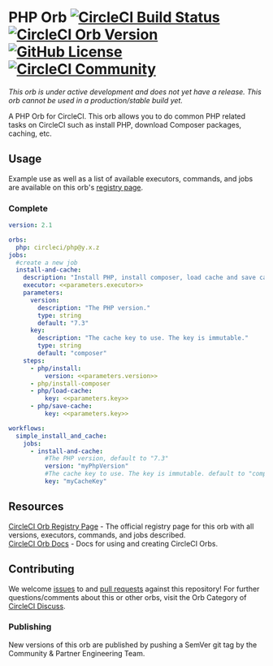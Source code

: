 # PHP Orb [![CircleCI Build Status](https://circleci.com/gh/CircleCI-Public/php-orb.svg?style=shield "CircleCI Build Status")](https://circleci.com/gh/CircleCI-Public/php-orb) [![CircleCI Orb Version](https://img.shields.io/badge/endpoint.svg?url=https://badges.circleci.io/orb/circleci/php)][reg-page] [![GitHub License](https://img.shields.io/badge/license-MIT-lightgrey.svg)](https://github.com/CircleCI-Public/php-orb/blob/master/LICENSE) [![CircleCI Community](https://img.shields.io/badge/community-CircleCI%20Discuss-343434.svg)](https://discuss.circleci.com/c/ecosystem/orbs)

*This orb is under active development and does not yet have a release. This orb 
cannot be used in a production/stable build yet.*

A PHP Orb for CircleCI.
This orb allows you to do common PHP related tasks on CircleCI such as install PHP, download Composer packages, caching, etc.


## Usage

Example use as well as a list of available executors, commands, and jobs are available on this orb's [registry page][reg-page].

### Complete
```yaml
version: 2.1

orbs:
  php: circleci/php@y.x.z
jobs:
  #create a new job
  install-and-cache:
    description: "Install PHP, install composer, load cache and save cache"
    executor: <<parameters.executor>>
    parameters:
      version:
        description: "The PHP version."
        type: string
        default: "7.3"
      key:
        description: "The cache key to use. The key is immutable."
        type: string
        default: "composer"
    steps:
      - php/install:
          version: <<parameters.version>>
      - php/install-composer
      - php/load-cache:
          key: <<parameters.key>>
      - php/save-cache:
          key: <<parameters.key>>

workflows:
  simple_install_and_cache:
    jobs:
      - install-and-cache:
          #The PHP version, default to "7.3"
          version: "myPhpVersion"
          #The cache key to use. The key is immutable. default to "composer"
          key: "myCacheKey"
```

## Resources

[CircleCI Orb Registry Page][reg-page] - The official registry page for this orb with all versions, executors, commands, and jobs described.  
[CircleCI Orb Docs](https://circleci.com/docs/2.0/orb-intro/#section=configuration) - Docs for using and creating CircleCI Orbs.  


## Contributing
We welcome [issues](https://github.com/CircleCI-Public/php-orb/issues) to and [pull requests](https://github.com/CircleCI-Public/php-orb/pulls) against this repository!
For further questions/comments about this or other orbs, visit the Orb Category of [CircleCI Discuss](https://discuss.circleci.com/c/orbs).

### Publishing

New versions of this orb are published by pushing a SemVer git tag by the Community & Partner Engineering Team.



[reg-page]: https://circleci.com/orbs/registry/orb/circleci/php
